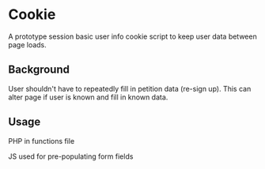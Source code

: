 # Cookie

A prototype session basic user info cookie script to keep user data between page loads.

## Background

User shouldn't have to repeatedly fill in petition data (re-sign up). This can alter page if user is known and fill in known data.

## Usage

PHP in functions file

JS used for pre-populating form fields

